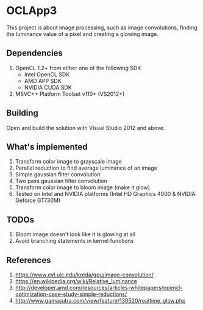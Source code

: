 # OCLApp3
This project is about image processing, such as image convolutions, finding the luminance value of a pixel and creating a glowing image.

## Dependencies
1. OpenCL 1.2+ from either one of the following SDK
    * Intel OpenCL SDK
    * AMD APP SDK
    * NVIDIA CUDA SDK
2. MSVC++ Platform Toolset v110+ (VS2012+)

## Building
Open and build the solution with Visual Studio 2012 and above.

## What's implemented
1. Transform color image to grayscale image
2. Parallel reduction to find average luminance of an image
3. Simple gaussian filter convolution
4. Two pass gaussian filter convolution
5. Transform color image to bloom image (make it glow)
6. Tested on Intel and NVIDIA platforms (Intel HD Graphics 4000 & NVIDIA Geforce GT730M)

## TODOs
1. Bloom image doesn't look like it is glowing at all
2. Avoid branching statements in kernel functions

## References
1. https://www.evl.uic.edu/kreda/gpu/image-convolution/
2. https://en.wikipedia.org/wiki/Relative_luminance
3. http://developer.amd.com/resources/articles-whitepapers/opencl-optimization-case-study-simple-reductions/
4. http://www.gamasutra.com/view/feature/130520/realtime_glow.php
